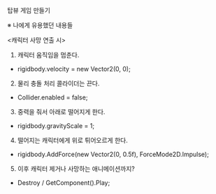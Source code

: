 탑뷰 게임 만들기  


※ 나에게 유용했던 내용들  


<캐릭터 사망 연출 시>
1. 캐릭터 움직임을 멈춘다.
 - rigidbody.velocity = new Vector2(0, 0);  
2. 물리 충돌 처리 콜라이더는 끈다.
 - Collider.enabled = false;
3. 중력을 줘서 아래로 떨어지게 한다.
 - rigidbody.gravityScale = 1;
4. 떨어지는 캐릭터에게 위로 튀어오르게 한다.
 - rigidbody.AddForce(new Vector2(0, 0.5f), ForceMode2D.Impulse);
5. 이후 캐릭터 제거나 사망하는 애니메이션까지?
 - Destroy / GetComponent<Animator>().Play;
